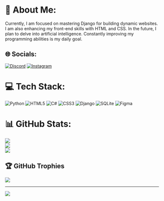 # 💫 About Me:
Currently, I am focused on mastering Django for building dynamic websites. I am also enhancing my front-end skills with HTML and CSS. In the future, I plan to delve into artificial intelligence. Constantly improving my programming abilities is my daily goal.


## 🌐 Socials:
[![Discord](https://img.shields.io/badge/Discord-%237289DA.svg?logo=discord&logoColor=white)](https://discord.gg/https://discord.gg/V4SgsPuU) [![Instagram](https://img.shields.io/badge/Instagram-%23E4405F.svg?logo=Instagram&logoColor=white)](https://instagram.com/@mahdi.rwa) 

# 💻 Tech Stack:
![Python](https://img.shields.io/badge/python-3670A0?style=for-the-badge&logo=python&logoColor=ffdd54) ![HTML5](https://img.shields.io/badge/html5-%23E34F26.svg?style=for-the-badge&logo=html5&logoColor=white) ![C#](https://img.shields.io/badge/c%23-%23239120.svg?style=for-the-badge&logo=csharp&logoColor=white) ![CSS3](https://img.shields.io/badge/css3-%231572B6.svg?style=for-the-badge&logo=css3&logoColor=white) ![Django](https://img.shields.io/badge/django-%23092E20.svg?style=for-the-badge&logo=django&logoColor=white) ![SQLite](https://img.shields.io/badge/sqlite-%2307405e.svg?style=for-the-badge&logo=sqlite&logoColor=white) ![Figma](https://img.shields.io/badge/figma-%23F24E1E.svg?style=for-the-badge&logo=figma&logoColor=white)
# 📊 GitHub Stats:
![](https://github-readme-stats.vercel.app/api?username=Mahdi-rwa&theme=omni&hide_border=true&include_all_commits=false&count_private=false)<br/>
![](https://github-readme-streak-stats.herokuapp.com/?user=Mahdi-rwa&theme=omni&hide_border=true)<br/>
![](https://github-readme-stats.vercel.app/api/top-langs/?username=Mahdi-rwa&theme=omni&hide_border=true&include_all_commits=false&count_private=false&layout=compact)

## 🏆 GitHub Trophies
![](https://github-profile-trophy.vercel.app/?username=Mahdi-rwa&theme=default&no-frame=true&no-bg=true&margin-w=4)

---
[![](https://visitcount.itsvg.in/api?id=Mahdi-rwa&icon=0&color=1)](https://visitcount.itsvg.in)

<!-- Proudly created with GPRM ( https://gprm.itsvg.in ) -->

